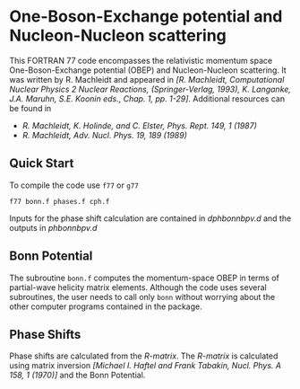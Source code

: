 # One-Boson-Exchange potential and Nucleon-Nucleon scattering
This FORTRAN 77 code encompasses the relativistic momentum space One-Boson-Exchange potential (OBEP) and Nucleon-Nucleon scattering. It was written by R. Machleidt and appeared in *[R. Machleidt, Computational Nuclear Physics 2 Nuclear Reactions, (Springer-Verlag, 1993), K. Langanke, J.A. Maruhn, S.E. Koonin eds., Chap. 1, pp. 1-29]*. Additional resources can be found in

- *R. Machleidt, K. Holinde, and C. Elster, Phys. Rept. 149, 1 (1987)*
- *R. Machleidt, Adv. Nucl. Phys. 19, 189 (1989)*

## Quick Start
To compile the code use `f77` or `g77`
```
f77 bonn.f phases.f cph.f
```
Inputs for the phase shift calculation are contained in *dphbonnbpv.d* and the outputs in *phbonnbpv.d*

## Bonn Potential
The subroutine `bonn.f` computes the momentum-space OBEP in terms of partial-wave helicity matrix elements. Although the code uses several subroutines, the user needs to call only `bonn` without worrying about the other computer programs contained in the package.

## Phase Shifts
Phase shifts are calculated from the *R-matrix*. The *R-matrix* is calculated using matrix inversion *[Michael I. Haftel and Frank Tabakin, Nucl. Phys. A 158, 1 (1970)]* and the Bonn Potential.
